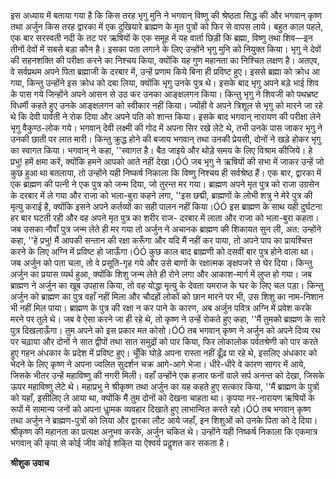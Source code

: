 इस अध्याय में बताया गया है कि किस तरह भृगु मुनि ने भगवान् विष्णु की श्रेष्ठता सिद्ध की और भगवान् कृष्ण तथा अर्जुन किस तरह द्वारका में एक दुखियारे ब्राह्मण के मृत पुत्रों को फिर से वापस लाये। बहुत काल पहले, एक बार सरस्वती नदी के तट पर ऋषियों के एक समूह में यह वार्ता छिड़ी कि ब्रह्मा, विष्णु तथा शिव—इन तीनों देवों में सबसे बड़ा कौन है। इसका पता लगाने के लिए उन्होंने भृगु मुनि को नियुक्त किया। भृगु ने देवों की सहनशक्ति की परीक्षा करने का निश्चय किया, क्योंकि यह गुण महानता का निश्चित लक्षण है। अतएव, वे सर्वप्रथम अपने पिता ब्रह्माजी के दरबार में, उन्हें प्रणाम किये बिना ही प्रविष्ट हुए। इससे ब्रह्मा को क्रोध आ गया, किन्तु उन्होंने इस क्रोध को दबा लिया, क्योंकि भृगु उनके पुत्र थे। इसके बाद भृगु अपने बड़े भाई शिव के पास गये जिन्होंने अपने आसन से उठ कर उनका आङ्क्षलगन किया। किन्तु भृगु ने शिवजी को पथभ्रष्ट विधर्मी कहते हुए उनके आङ्क्षलगन को स्वीकार नहीं किया। ज्योंही वे अपने त्रिशूल से भृगु को मारने जा रहे थे कि देवी पार्वती ने रोक दिया और अपने पति को शान्त किया। इसके बाद भगवान् नारायण की परीक्षा लेने भृगु वैकुण्ठ-लोक गये। भगवान् देवी लक्ष्मी की गोद में अपना सिर रखे लेटे थे, तभी उनके पास जाकर भृगु ने उनकी छाती पर लात मारी। किन्तु क्रुद्ध होने की बजाय भगवान् तथा उनकी प्रेयसी, दोनों ने खड़े होकर भृगु का स्वागत किया। भगवान् ने कहा, ''स्वागत है। बैठ जाइये और थोड़े समय के लिए विश्राम कीजिये। हे प्रभु! हमें क्षमा करें, क्योंकि हमने आपको आते नहीं देखा।ÓÓ जब भृगु ने ऋषियों की सभा में जाकर उन्हें जो कुछ हुआ था बतलाया, तो उन्होंने यही निष्कर्ष निकाला कि विष्णु निश्चय ही सर्वश्रेष्ठ हैं। एक बार, द्वारका में एक ब्राह्मण की पत्नी ने एक पुत्र को जन्म दिया, जो तुरन्त मर गया। ब्राह्मण अपने मृत पुत्र को राजा उग्रसेन के दरबार में ले गया और राजा को भला-बुरा कहने लगा, ''इस छद्मी, ब्राह्मणों के लोभी शत्रु ने मेरे पुत्र की मृत्यु कराई है, क्योंकि इसने अपने कर्तव्यों का सही पालन नहीं किया।ÓÓ इस ब्राह्मण के साथ यही दुर्घटना हर बार घटती रही और वह अपने मृत पुत्र का शरीर राज- दरबार में लाता और राजा को भला-बुरा कहता। जब उसका नौवाँ पुत्र जन्म लेते ही मर गया तो अर्जुन ने अचानक ब्राह्मण की शिकायत सुन ली, अत: उन्होंने कहा, ''हे प्रभु! मैं आपकी सन्तान की रक्षा करूँगा और यदि मैं नहीं कर पाया, तो अपने पाप का प्रायश्चित्त करने के लिए अग्नि में प्रविष्ट हो जाऊँगा।ÓÓ कुछ काल बाद ब्राह्मणी को दसवीं बार पुत्र होने वाला था। जब अर्जुन को पता चला, तो वे प्रसूति-गृह गये और उसे बाणों के रक्षात्मक ङ्क्षपजरे से घेर दिया। किन्तु अर्जुन का प्रयास व्यर्थ हुआ, क्योंकि शिशु जन्म लेते ही रोने लगा और आकाश-मार्ग में लुप्त हो गया। जब ब्राह्मण ने अर्जुन का खूब उपहास किया, तो वह योद्धा मृत्यु के देवता यमराज के घर के लिए चल पड़ा। किन्तु अर्जुन को ब्राह्मण का पुत्र वहाँ नहीं मिला और चौदहों लोकों को छान मारने पर भी, उस शिशु का नाम-निशान भी नहीं मिल पाया। ब्राह्मण के पुत्र की रक्षा न कर पाने के कारण, अब अर्जुन पवित्र अग्नि में प्रवेश करके मरने पर तुले थे। जब वे ऐसा करने जा ही रहे थे, तो कृष्ण ने उन्हें रोकते हुए कहा, ''मैं तुमको ब्राह्मण के सारे पुत्र दिखलाऊँगा। तुम अपने को इस प्रकार मत कोसो।ÓÓ तब भगवान् कृष्ण ने अर्जुन को अपने दिव्य रथ पर चढ़ाया और दोनों ने सात द्वीपों तथा सात समुद्रों को पार किया, फिर लोकालोक पर्वतश्रेणी को पार करते हुए गहन अंधकार के प्रदेश में प्रविष्ट हुए। चूँकि घोड़े अपना रास्ता नहीं ढूँढ़ पा रहे थे, इसलिए अंधकार को भेदने के लिए कृष्ण ने अपना ज्वलित सुदर्शन चक्र आगे-आगे भेजा। धीरे-धीरे वे कारण सागर में आये, जिसके भीतर उन्हें महाविष्णु की नगरी मिली। वहाँ उन्होंने एक हजार फनों वाले सर्प अनन्त को देखा, जिसके ऊपर महाविष्णु लेटे थे। महाप्रभु ने श्रीकृष्ण तथा अर्जुन का यह कहते हुए सत्कार किया, ''मैं ब्राह्मण के पुत्रों को यहाँ, इसीलिए ले आया था, क्योंकि मैं तुम दोनों को देखना चाहता था। कृपया नर-नारायण ऋषियों के रूपों में सामान्य जनों को अपना धाॢमक व्यवहार दिखाते हुए लाभान्वित करते रहो।ÓÓ तब भगवान् कृष्ण तथा अर्जुन ने ब्राह्मण-पुत्रों को लिया और द्वारका लौट आये जहाँ, इन शिशुओं को उनके पिता को दे दिया। श्रीकृष्ण की महानता का प्रत्यक्ष अनुभव करके, अर्जुन चकित थे। उन्होंने यही निष्कर्ष निकाला कि एकमात्र भगवान् की कृपा से कोई जीव कोई शकि्त या ऐश्वर्य प्रदॢशत कर सकता है।  

**श्रीशुक उवाच** 